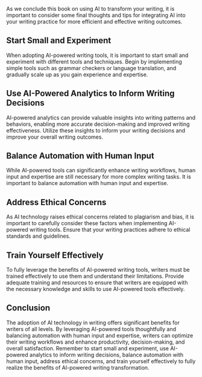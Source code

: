 
As we conclude this book on using AI to transform your writing, it is important to consider some final thoughts and tips for integrating AI into your writing practice for more efficient and effective writing outcomes.

Start Small and Experiment
--------------------------

When adopting AI-powered writing tools, it is important to start small and experiment with different tools and techniques. Begin by implementing simple tools such as grammar checkers or language translation, and gradually scale up as you gain experience and expertise.

Use AI-Powered Analytics to Inform Writing Decisions
----------------------------------------------------

AI-powered analytics can provide valuable insights into writing patterns and behaviors, enabling more accurate decision-making and improved writing effectiveness. Utilize these insights to inform your writing decisions and improve your overall writing outcomes.

Balance Automation with Human Input
-----------------------------------

While AI-powered tools can significantly enhance writing workflows, human input and expertise are still necessary for more complex writing tasks. It is important to balance automation with human input and expertise.

Address Ethical Concerns
------------------------

As AI technology raises ethical concerns related to plagiarism and bias, it is important to carefully consider these factors when implementing AI-powered writing tools. Ensure that your writing practices adhere to ethical standards and guidelines.

Train Yourself Effectively
--------------------------

To fully leverage the benefits of AI-powered writing tools, writers must be trained effectively to use them and understand their limitations. Provide adequate training and resources to ensure that writers are equipped with the necessary knowledge and skills to use AI-powered tools effectively.

Conclusion
----------

The adoption of AI technology in writing offers significant benefits for writers of all levels. By leveraging AI-powered tools thoughtfully and balancing automation with human input and expertise, writers can optimize their writing workflows and enhance productivity, decision-making, and overall satisfaction. Remember to start small and experiment, use AI-powered analytics to inform writing decisions, balance automation with human input, address ethical concerns, and train yourself effectively to fully realize the benefits of AI-powered writing transformation.
